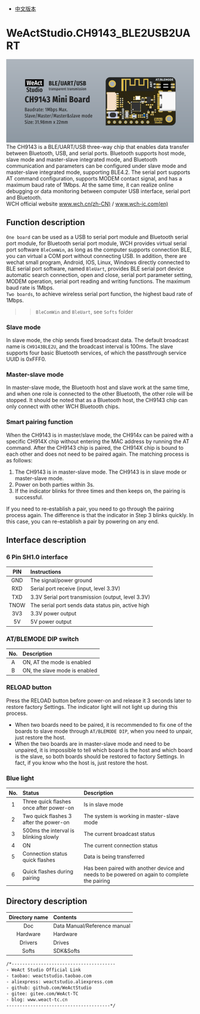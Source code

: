 * [中文版本](./README-zh.md)
# WeActStudio.CH9143_BLE2USB2UART
![display](Images/1.png)
The CH9143 is a BLE/UART/USB three-way chip that enables data transfer between Bluetooth, USB, and serial ports. Bluetooth supports host mode, slave mode and master-slave integrated mode, and Bluetooth communication and parameters can be configured under slave mode and master-slave integrated mode, supporting BLE4.2. The serial port supports AT command configuration, supports MODEM contact signal, and has a maximum baud rate of 1Mbps. At the same time, it can realize online debugging or data monitoring between computer USB interface, serial port and Bluetooth.  
WCH official website www.wch.cn(zh-CN) / www.wch-ic.com(en)  
## Function description
`One board` can be used as a USB to serial port module and Bluetooth serial port module, for Bluetooth serial port module, WCH provides virtual serial port software `BleComWin`, as long as the computer supports connection BLE, you can virtual a COM port without connecting USB. In addition, there are wechat small program, Android, IOS, Linux, Windows directly connected to BLE serial port software, named `BleUart`, provides BLE serial port device automatic search connection, open and close, serial port parameter setting, MODEM operation, serial port reading and writing functions. The maximum baud rate is 1Mbps.  
`Two boards`, to achieve wireless serial port function, the highest baud rate of 1Mbps.  
>> `BleComWin` and `BleUart`, see `Softs` folder
### Slave mode
In slave mode, the chip sends fixed broadcast data. The default broadcast name is `CH9143BLE2U`, and the broadcast interval is 100ms. The slave supports four basic Bluetooth services, of which the passthrough service UUID is 0xFFF0.
### Master-slave mode
In master-slave mode, the Bluetooth host and slave work at the same time, and when one role is connected to the other Bluetooth, the other role will be stopped. It should be noted that as a Bluetooth host, the CH9143 chip can only connect with other WCH Bluetooth chips.
### Smart pairing function
When the CH9143 is in master/slave mode, the CH914x can be paired with a specific CH914X chip without entering the MAC address by running the AT command. After the CH9143 chip is paired, the CH914X chip is bound to each other and does not need to be paired again. The matching process is as follows:  
1. The CH9143 is in master-slave mode. The CH9143 is in slave mode or master-slave mode.
2. Power on both parties within 3s.
3. If the indicator blinks for three times and then keeps on, the pairing is successful.  

If you need to re-establish a pair, you need to go through the pairing process again. The difference is that the indicator in Step 3 blinks quickly. In this case, you can re-establish a pair by powering on any end.

## Interface description
### 6 Pin SH1.0 interface
|PIN|Instructions|
|:--:|:--|
|GND|The signal/power ground|
|RXD|Serial port receive (input, level 3.3V)|
|TXD|3.3V Serial port transmission (output, level 3.3V)|
|TNOW|The serial port sends data status pin, active high|
|3V3|3.3V power output|
|5V|5V power output|

### AT/BLEMODE DIP switch
|No.|Description|
|:--:|:--|
|A|ON, AT the mode is enabled|
|B|ON, the slave mode is enabled|

### RELOAD button
Press the RELOAD button before power-on and release it 3 seconds later to restore factory Settings. The indicator light will not light up during this process.  
* When two boards need to be paired, it is recommended to fix one of the boards to slave mode through `AT/BLEMODE DIP`, when you need to unpair, just restore the host.
* When the two boards are in master-slave mode and need to be unpaired, it is impossible to tell which board is the host and which board is the slave, so both boards should be restored to factory Settings. In fact, if you know who the host is, just restore the host.

### Blue light
|No.|Status|Description|
|:--:|:--|:--|
|1|Three quick flashes once after power-on|Is in slave mode|
|2| Two quick flashes 3 after the power-on|The system is working in master-slave mode|
|3|500ms the interval is blinking slowly|The current broadcast status|
|4|ON|The current connection status|
|5|Connection status quick flashes|Data is being transferred |
|6|Quick flashes during pairing|Has been paired with another device and needs to be powered on again to complete the pairing|

## Directory description
|Directory name|Contents|
|:--:|:--|
|Doc|Data Manual/Reference manual|
|Hardware|Hardware|
|Drivers|Drives|
|Softs|SDK&Softs|

```
/*---------------------------------------
- WeAct Studio Official Link
- taobao: weactstudio.taobao.com
- aliexpress: weactstudio.aliexpress.com
- github: github.com/WeActStudio
- gitee: gitee.com/WeAct-TC
- blog: www.weact-tc.cn
---------------------------------------*/
```